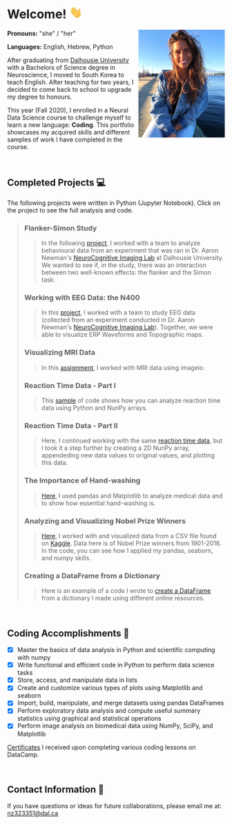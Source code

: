 <h1>Welcome! <img src="https://raw.githubusercontent.com/ABSphreak/ABSphreak/master/gifs/Hi.gif" width="30px"></h1>
                                                                               
<img align="right" src="dock.jpeg" width="200"/>

**Pronouns:** "she" / "her"

**Languages:** English, Hebrew, Python
  
After graduating from <a href="https://www.dal.ca">Dalhousie University</a> with a Bachelors of Science degree in Neuroscience, I moved to South Korea to teach English. After teaching for two years, I decided to come back to school to upgrade my degree to honours.

This year (Fall 2020), I enrolled in a Neural Data Science course to challenge myself to learn a new language: **Coding**. This portfolio showcases my acquired skills and different samples of work I have completed in the course. 

<p>&nbsp;</p>

## Completed Projects 💻
The following projects were written in Python (Jupyter Notebook). Click on the project to see the full analysis and code.
>
> ### Flanker-Simon Study
>> In the following [project](noaproject1.html), I worked with a team to analyze behavioural data from an experiment that was ran in Dr. Aaron Newman's [NeuroCognitive Imaging Lab](https://www.ncilab.ca/) at Dalhousie University. We wanted to see if, in the study, there was an interaction between two well-known effects: the  flanker and the Simon task.
>
> ### Working with EEG Data: the N400
>> In this [project](project2.html), I worked with a team to study EEG data (collected from an experiment conducted in Dr. Aaron Newman's [NeuroCognitive Imaging Lab](https://www.ncilab.ca/)). Together, we were able to visualize ERP Waveforms and Topographic maps. 
> 
> ### Visualizing MRI Data
>> In this [assignment](a5.html), I worked with MRI data using imageio. 
>
> ### Reaction Time Data - Part I
>> This [sample](a2.html) of code shows how you can analyze reaction time data using Python and NunPy arrays.
>
> ### Reaction Time Data - Part II
>> Here, I continued working with the same [reaction time data](a3.html), but I took it a step further by creating a 2D NunPy array, appendeding new data values to original values, and plotting this data. 
>
> ### The Importance of Hand-washing 
>> [Here](handwashing.html), I used pandas and Matplotlib to analyze medical data and to show how essential hand-washing is.
>
> ### Analyzing and Visualizing Nobel Prize Winners
>> [Here](nobel.html), I worked with and visualized data from a CSV file found on [Kaggle](https://www.kaggle.com/nobelfoundation/nobel-laureates). Data here is of Nobel Prize winners from 1901-2016. In the code, you can see how I applied my pandas, seaborn, and numpy skills. 
>
> ### Creating a DataFrame from a Dictionary
>> Here is an example of a code I wrote to [create a DataFrame](Provinces1.md) from a dictionary I made using different online resources.

<p>&nbsp;</p>

## Coding Accomplishments 🌟
>
- [x] Master the basics of data analysis in Python and scientific computing with numpy
- [x] Write functional and efficient code in Python to perform data science tasks
- [x] Store, access, and manipulate data in lists
- [x] Create and customize various types of plots using Matplotlib and seaborn
- [x] Import, build, manipulate, and merge datasets using pandas DataFrames
- [x] Perform exploratory data analysis and compute useful summary statistics using graphical and statistical operations
- [x] Perform image analysis on biomedical data using NumPy, SciPy, and Matplotlib

[Certificates](accomp.md) I received upon completing various coding lessons on DataCamp.

<p>&nbsp;</p>

## Contact Information 📧
If you have questions or ideas for future collaborations, please email me at: [nz323351@dal.ca](mailto:nz323351@dal.ca)

